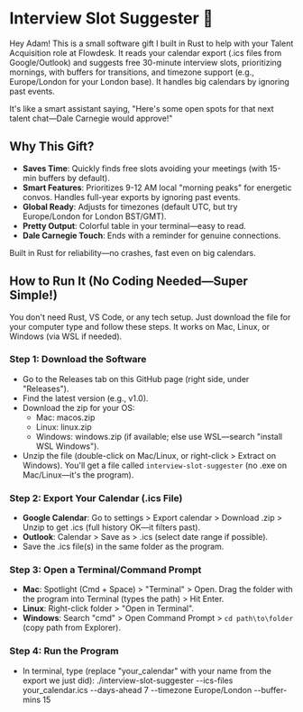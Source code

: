 # Interview Slot Suggester 🎁

Hey Adam! This is a small software gift I built in Rust to help with your Talent Acquisition role at Flowdesk. It reads your calendar export (.ics files from Google/Outlook) and suggests free 30-minute interview slots, prioritizing mornings, with buffers for transitions, and timezone support (e.g., Europe/London for your London base). It handles big calendars by ignoring past events.

It's like a smart assistant saying, "Here's some open spots for that next talent chat—Dale Carnegie would approve!"

## Why This Gift?
- **Saves Time**: Quickly finds free slots avoiding your meetings (with 15-min buffers by default).
- **Smart Features**: Prioritizes 9-12 AM local "morning peaks" for energetic convos. Handles full-year exports by ignoring past events.
- **Global Ready**: Adjusts for timezones (default UTC, but try Europe/London for London BST/GMT).
- **Pretty Output**: Colorful table in your terminal—easy to read.
- **Dale Carnegie Touch**: Ends with a reminder for genuine connections.

Built in Rust for reliability—no crashes, fast even on big calendars.

## How to Run It (No Coding Needed—Super Simple!)
You don't need Rust, VS Code, or any tech setup. Just download the file for your computer type and follow these steps. It works on Mac, Linux, or Windows (via WSL if needed).

### Step 1: Download the Software
- Go to the Releases tab on this GitHub page (right side, under "Releases").
- Find the latest version (e.g., v1.0).
- Download the zip for your OS:
  - Mac: macos.zip
  - Linux: linux.zip
  - Windows: windows.zip (if available; else use WSL—search "install WSL Windows").
- Unzip the file (double-click on Mac/Linux, or right-click > Extract on Windows). You'll get a file called `interview-slot-suggester` (no .exe on Mac/Linux—it's the program).

### Step 2: Export Your Calendar (.ics File)
- **Google Calendar**: Go to settings > Export calendar > Download .zip > Unzip to get .ics (full history OK—it filters past).
- **Outlook**: Calendar > Save as > .ics (select date range if possible).
- Save the .ics file(s) in the same folder as the program.

### Step 3: Open a Terminal/Command Prompt
- **Mac**: Spotlight (Cmd + Space) > "Terminal" > Open. Drag the folder with the program into Terminal (types the path) > Hit Enter.
- **Linux**: Right-click folder > "Open in Terminal".
- **Windows**: Search "cmd" > Open Command Prompt > `cd path\to\folder` (copy path from Explorer).

### Step 4: Run the Program
- In terminal, type (replace "your_calendar" with your name from the export we just did):
./interview-slot-suggester --ics-files your_calendar.ics --days-ahead 7 --timezone Europe/London --buffer-mins 15